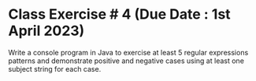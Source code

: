 # Class Exercise # 4    (Due Date :  1st April 2023) 
Write a console program in Java to exercise at least 5 regular expressions patterns and demonstrate positive and negative cases using at least one subject string for each case.